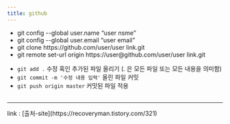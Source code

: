 ```yaml
---
title: github
---
```


<ul>
    <li>git config --global user.name “user nsme”</li>
    <li>git config --global user.email “user email”</li>
    <li>git clone https://github.com/user/user link.git</li>
    <li>git remote set-url origin https://user@github.com/user/user link.git</li>
</ul>

<ul>
    <li><code class="language-plaintext highlighter-rouge">git add .</code> 수정 혹인 추가된 파일 올리기 (. 은 모든 파일 또는 모든 내용을 의미함)</li>
    <li><code class="language-plaintext highlighter-rouge">git commit -m '수정 내용 입력'</code> 올린 파일 커밋</li>
    <li><code class="language-plaintext highlighter-rouge">git push origin master</code> 커밋된 파일 적용</li>
</ul>

<hr style="margin-top:30px;">
link  : 
[출처-site](https://recoveryman.tistory.com/321)